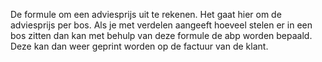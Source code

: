 De formule om een adviesprijs uit te rekenen. Het gaat hier om de adviesprijs per bos. Als je met verdelen aangeeft hoeveel stelen er in een bos zitten dan kan met behulp van deze formule de abp worden bepaald. Deze kan dan weer geprint worden op de factuur van de klant.
